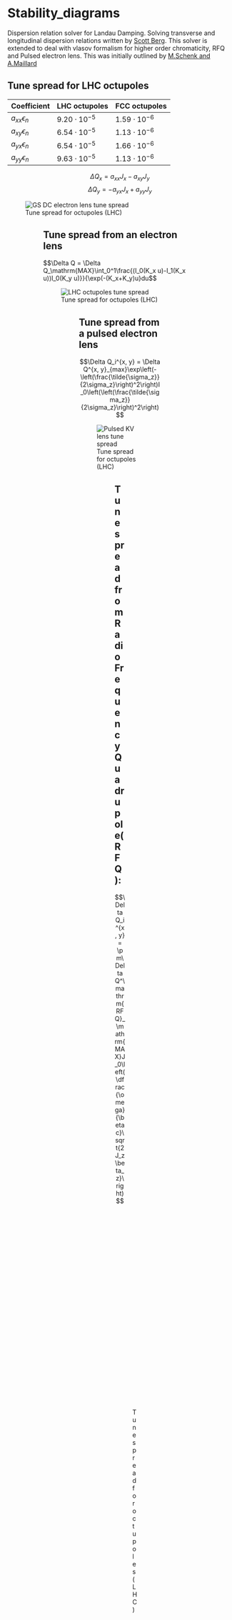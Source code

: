 # Stability_diagrams

Dispersion relation solver for Landau Damping.
Solving transverse and longitudinal dispersion relations written by [Scott Berg](https://doi.org/10.1109/PAC.1997.750810).
This solver is extended to deal with vlasov formalism for higher order chromaticity, RFQ and Pulsed electron lens. This was initially outlined by [M.Schenk and A.Maillard](https://doi.org/10.1103/PhysRevAccelBeams.21.084402)

## Tune spread for LHC octupoles

| Coefficient        | LHC octupoles        | FCC octupoles        |
| ------------------ | -------------------- | -------------------- |
| $a_{xx}\epsilon_n$ | $9.20 \cdot 10^{-5}$ | $1.59 \cdot 10^{-6}$ |
| $a_{xy}\epsilon_n$ | $6.54 \cdot 10^{-5}$ | $1.13 \cdot 10^{-6}$ |
| $a_{yx}\epsilon_n$ | $6.54 \cdot 10^{-5}$ | $1.66 \cdot 10^{-6}$ |
| $a_{yy}\epsilon_n$ | $9.63 \cdot 10^{-5}$ | $1.13 \cdot 10^{-6}$ |

$$\Delta Q_x = a_{xx}J_x - a_{xy}J_y$$
$$\Delta Q_y = -a_{yx}J_x + a_{yy}J_y$$

<figure>
    <img src='Results/LHC_OCT.pdf' alt="GS DC electron lens tune spread">
    <figcaption>Tune spread for octupoles (LHC)<figcaption>
<figure>

## Tune spread from an electron lens

$$\Delta Q = \Delta Q_\mathrm{MAX}\int_0^1\frac{(I_0(K_x u)-I_1(K_x u))I_0(K_y u)}}{\exp(-(K_x+K_y)u}du$$

<figure>
    <img src='Results/GS-elens.pdf' alt="LHC octupoles tune spread">
    <figcaption>Tune spread for octupoles (LHC)<figcaption>
<figure>

## Tune spread from a pulsed electron lens

$$\Delta Q_i^{x, y} = \Delta Q^{x, y}_{max}\exp\left(-\left(\frac{\tilde{\sigma_z}}{2\sigma_z}\right)^2\right)I_0\left(\left(\frac{\tilde{\sigma_z}}{2\sigma_z}\right)^2\right)$$

<figure>
    <img src='Results/PEL.pdf' alt="Pulsed KV lens tune spread">
    <figcaption>Tune spread for octupoles (LHC)<figcaption>
<figure>

## Tune spread from Radio Frequency Quadrupole(RFQ):

$$\Delta Q_i^{x, y} = \pm\Delta Q^\mathrm{RFQ}_\mathrm{MAX}J_0\left(\dfrac{\omega}{\beta c}\sqrt{2J_z\beta_z}\right)$$

<figure>
    <img src='Results/LHC_RFQ.pdf' alt="LHC RFQ(M. Schenk) tune spread">
    <figcaption>Tune spread for octupoles (LHC)<figcaption>
<figure>
